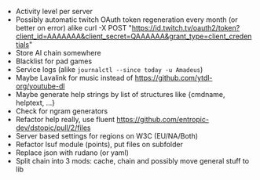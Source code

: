 - Activity level per server
- Possibly automatic twitch OAuth token regeneration every month (or better on error)
    alike curl -X POST "https://id.twitch.tv/oauth2/token?client_id=AAAAAAA&client_secret=QAAAAAA&grant_type=client_credentials"
- Store AI chain somewhere
- Blacklist for pad games
- Service logs (alike `journalctl --since today -u Amadeus`)
- Maybe Lavalink for music instead of https://github.com/ytdl-org/youtube-dl
- Maybe generate help strings by list of structures like {cmdname, helptext, ...}
- Check for ngram generators
- Refactor help really, use fluent https://github.com/entropic-dev/dstopic/pull/2/files
- Server based settings for regions on W3C (EU/NA/Both)
- Refactor lsuf module (points), put files on subfolder
- Replace json with rudano (or yaml)
- Split chain into 3 mods: cache, chain and possibly move general stuff to lib
